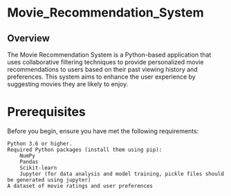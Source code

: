 # Movie_Recommendation_System

## Overview
The Movie Recommendation System is a Python-based application that uses collaborative filtering techniques to provide personalized movie 
recommendations to users based on their past viewing history and preferences. This system aims to enhance the user experience by 
suggesting movies they are likely to enjoy.

# Prerequisites
Before you begin, ensure you have met the following requirements:

    Python 3.6 or higher.
    Required Python packages (install them using pip):
        NumPy
        Pandas
        Scikit-learn
        Jupyter (for data analysis and model training, pickle files should be generated using jupyter)
    A dataset of movie ratings and user preferences 
    
